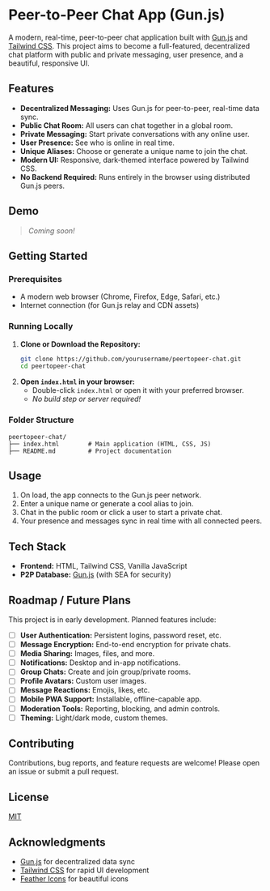 # Peer-to-Peer Chat App (Gun.js)

A modern, real-time, peer-to-peer chat application built with [Gun.js](https://gun.eco/) and [Tailwind CSS](https://tailwindcss.com/). This project aims to become a full-featured, decentralized chat platform with public and private messaging, user presence, and a beautiful, responsive UI.

## Features

- **Decentralized Messaging:** Uses Gun.js for peer-to-peer, real-time data sync.
- **Public Chat Room:** All users can chat together in a global room.
- **Private Messaging:** Start private conversations with any online user.
- **User Presence:** See who is online in real time.
- **Unique Aliases:** Choose or generate a unique name to join the chat.
- **Modern UI:** Responsive, dark-themed interface powered by Tailwind CSS.
- **No Backend Required:** Runs entirely in the browser using distributed Gun.js peers.

## Demo

> _Coming soon!_

## Getting Started

### Prerequisites
- A modern web browser (Chrome, Firefox, Edge, Safari, etc.)
- Internet connection (for Gun.js relay and CDN assets)

### Running Locally
1. **Clone or Download the Repository:**
   ```sh
   git clone https://github.com/yourusername/peertopeer-chat.git
   cd peertopeer-chat
   ```
2. **Open `index.html` in your browser:**
   - Double-click `index.html` or open it with your preferred browser.
   - _No build step or server required!_

### Folder Structure
```
peertopeer-chat/
├── index.html        # Main application (HTML, CSS, JS)
├── README.md         # Project documentation
```

## Usage
1. On load, the app connects to the Gun.js peer network.
2. Enter a unique name or generate a cool alias to join.
3. Chat in the public room or click a user to start a private chat.
4. Your presence and messages sync in real time with all connected peers.

## Tech Stack
- **Frontend:** HTML, Tailwind CSS, Vanilla JavaScript
- **P2P Database:** [Gun.js](https://gun.eco/) (with SEA for security)

## Roadmap / Future Plans
This project is in early development. Planned features include:
- [ ] **User Authentication:** Persistent logins, password reset, etc.
- [ ] **Message Encryption:** End-to-end encryption for private chats.
- [ ] **Media Sharing:** Images, files, and more.
- [ ] **Notifications:** Desktop and in-app notifications.
- [ ] **Group Chats:** Create and join group/private rooms.
- [ ] **Profile Avatars:** Custom user images.
- [ ] **Message Reactions:** Emojis, likes, etc.
- [ ] **Mobile PWA Support:** Installable, offline-capable app.
- [ ] **Moderation Tools:** Reporting, blocking, and admin controls.
- [ ] **Theming:** Light/dark mode, custom themes.

## Contributing
Contributions, bug reports, and feature requests are welcome! Please open an issue or submit a pull request.

## License
[MIT](LICENSE)

## Acknowledgments
- [Gun.js](https://gun.eco/) for decentralized data sync
- [Tailwind CSS](https://tailwindcss.com/) for rapid UI development
- [Feather Icons](https://feathericons.com/) for beautiful icons 